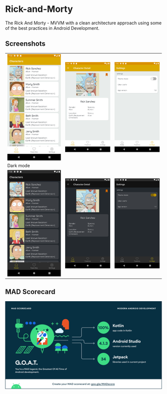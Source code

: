 # Rick-and-Morty
The Rick And Morty - MVVM with a clean architecture approach using some of the best practices in Android Development.

## Screenshots
| | | |
|--|--|--|
| <img alt="List" src="art/light_list.png">| <img alt="Detail" src="art/light_detail.png">| <img alt="Settings" src="art/light_settings.png">| 
|Dark mode| | |
| <img alt="List" src="art/dark_list.png">| <img alt="Detail" src="art/dark_detail.png">| <img alt="Settings" src="art/dark_settings.png">| 

## MAD Scorecard
[<img src="art/mad_scorecard.png">](https://madscorecard.withgoogle.com/scorecards/3908694994/)
